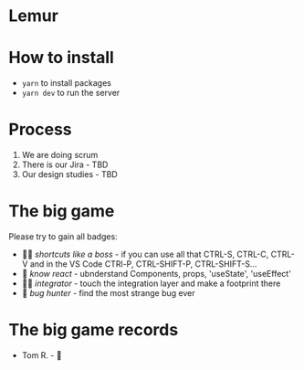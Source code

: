 # Lemur

# How to install

- `yarn` to install packages
- `yarn dev` to run the server

# Process

1. We are doing scrum
2. There is our Jira - TBD
3. Our design studies - TBD

# The big game

Please try to gain all badges:

- 🖖🏾 _shortcuts like a boss_ - if you can use all that CTRL-S, CTRL-C, CTRL-V and in the VS Code CTRl-P, CTRL-SHIFT-P, CTRL-SHIFT-S...
- 👾 _know react_ - ubnderstand Components, props, 'useState', 'useEffect'
- 🏂🏽 _integrator_ - touch the integration layer and make a footprint there
- 🐛 _bug hunter_ - find the most strange bug ever

# The big game records

- Tom R. - 👾
